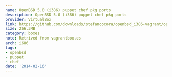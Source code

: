 ```yaml
---
name: OpenBSD 5.0 (i386) puppet chef pkg ports
description: OpenBSD 5.0 (i386) puppet chef pkg ports
provider: VirtualBox
link: https://github.com/downloads/stefancocora/openbsd_i386-vagrant/openbsd50_i386.box
size: 266.3MB
category: boxes
note: Retrived from vagrantbox.es
arch: i686
tags:
- openbsd
- puppet
- chef
date: '2014-02-16'
---
```

